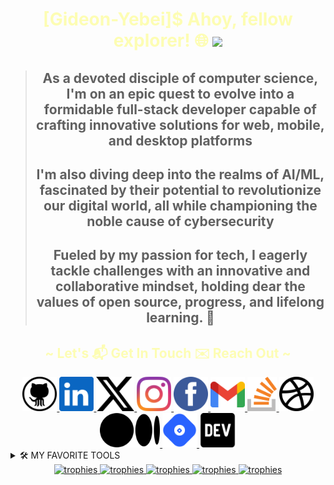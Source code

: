 <!-- markdownlint-disable MD045 -->
<!-- markdownlint-disable MD033 -->
<!-- markdownlint-disable MD041 -->
#

<div align="center">

<h1 align="center" style="color: #ff25;">
 [Gideon-Yebei]$ Ahoy, fellow explorer! 🌐 <img src="https://github.com/blackcater/blackcater/raw/main/images/Hi.gif" height="32" />
</h1>

>##  As a devoted disciple of computer science, I'm on an epic quest to evolve into a formidable full-stack developer capable of crafting innovative solutions for web, mobile, and desktop platforms
>
>## I'm also diving deep into the realms of AI/ML, fascinated by their potential to revolutionize our digital world, all while championing the noble cause of cybersecurity
>
>## Fueled by my passion for tech, I eagerly tackle challenges with an innovative and collaborative mindset, holding dear the values of **open source, progress, and lifelong learning. 🚀**

</div>

<h2 align="center" style="color: #ff25;">
~ Let's 📬 Get In Touch ✉️ Reach Out ~
</h2>

<div align="center">

<a href="https://github.com/Gideon-Yebei" target="_blank">
    <img
        alt="github"
        src="icons/github.svg"
        height=55
    />
</a>
<a href="https://linkedin.com/in/gideon-yebei" target="_blank">
    <img
        alt="linkedin"
        src="icons/linkedin.svg"
        height=55
    />
</a>
<a href="https://twitter.com/GideonYebei" target="_blank">
    <img
        alt="twitter"
        src="icons/x.svg"
        height=55
    />
</a>
<a href="https://www.instagram.com/calcare_spellbound/" target="_blank">
    <img
        alt="instagram"
        src="icons/instagram.svg"
        height=55
    />
</a>
<a href="https://m.facebook.com/profile.php/?id=100088037815575" target="_blank">
    <img
        alt="facebook"
        src="icons/facebook.svg"
        height=55
    />
</a>
<a href="mailto:hk-axl-coder@proton.me">
    <img
        alt="gmail"
        src="icons/gmail.svg"
        height=55
    />
</a>
<a href="https://stackoverflow.com/users/HK-AXL-CODER" target="_blank">
    <img
        alt="stack overflow"
        src="icons/stack-overflow.svg"
        height=55
    />
</a>
<a href="https://twitter.com/GideonYebei" target="_blank">
    <img
        alt="dribbble"
        src="icons/dribbble.svg"
        height=55
    />
</a>
<a href="https://twitter.com/GideonYebei" target="_blank">
    <img
        alt="medium"
        src="icons/medium.svg"
        height=55
    />
</a>
<a href="https://hashnode.com/@ZenithNova" target="_blank">
    <img
        alt="hashnode"
        src="icons/hashnode.svg"
        height=55
    />
</a>
<a href="https://dev.to/HK-AXL-CODER" target="_blank">
    <img
        alt="Dev.to"
        src="icons/devto.svg"
        height=55
    />
</a>

</div>

<details>

<summary>🛠️ MY FAVORITE TOOLS</summary>

<div align="center">

  <h3>👨‍💻 Programming Languages</h3>

<a href="#">
    <img
        alt="C"
        src="icons/c.svg"
        height=55
    />
</a>
<a href="#">
    <img
        alt="C"
        src="icons/cpp.svg"
        height=55
    />
</a>
<a href="#">
    <img
        alt="C"
        src="icons/csharp.svg"
        height=55
    />
</a>
<a href="#">
    <img
        alt="C"
        src="icons/vbnet.svg"
        height=55
    />
</a>
<a href="#">
    <img
        alt="C"
        src="icons/java.svg"
        height=55
    />
</a>

  <h3>🌐 Web Development</h3>

<a href="#">
    <img
        alt="C"
        src="icons/html5.svg"
        height=55
    />
</a>
<a href="#">
    <img
        alt="C"
        src="icons/css3.svg"
        height=55
    />
</a>
<a href="#">
    <img
        alt="C"
        src="icons/js.svg"
        height=55
    />
</a>
<a href="#">
    <img
        alt="C"
        src="icons/php.svg"
        height=55
    />
</a>
<a href="#">
    <img
        alt="C"
        src="icons/wordpress.svg"
        height=55
    />
</a>
<a href="#">
    <img
        alt="C"
        src="icons/wix.svg"
        height=55
    />
</a>

  <h3>🧰 Frameworks and Libraries</h3>

<a href="#">
    <img
        alt="C"
        src="icons/vaadin.svg"
        height=55
    />
</a>
<a href="#">
    <img
        alt="C"
        src="icons/spring.svg"
        height=55
    />
</a>
<a href="#">
    <img
        alt="C"
        src="icons/microsoft-net-framework.png"
        height=55
    />
</a>

  <h3>Scripting Languages</h3>

<a href="#">
    <img
        alt="C"
        src="icons/bash-1.svg"
        height=55
    />
</a>
<a href="#">
    <img
        alt="C"
        src="icons/powershell.svg"
        height=55
    />
</a>

  <h3>🗄️ Databases and Cloud Hosting</h3>

<a href="#">
    <img
        alt="C"
        src="icons/mongodb.svg"
        height=55
    />
</a>
<a href="#">
    <img
        alt="C"
        src="icons/mariadb.svg"
        height=55
    />
</a>
<a href="#">
    <img
        alt="C"
        src="icons/mysql.svg"
        height=55
    />
</a>
<a href="#">
    <img
        alt="C"
        src="icons/vercel-1.svg.png"
        height=30
    />
</a>

  <h3>Dev Ops</h3>

<a href="#">
    <img
        alt="C"
        src="icons/docker.svg"
        height=55
    />
</a>
<a href="#">
    <img
        alt="C"
        src="icons/git.svg"
        height=55
    />
</a>

  <h3>💻 Software and Tools</h3>

<a href="#">
    <img
        alt="C"
        src="icons/archlinux.png"
        height=55
    />
</a>
<a href="#">
    <img
        alt="C"
        src="icons/jetbrains.png"
        height=55
    />
</a>
<a href="#">
    <img
        alt="C"
        src="icons/discord.svg"
        height=55
    />
</a>
<a href="#">
    <img
        alt="C"
        src="icons/slack.svg"
        height=55
    />
</a>

</div>

</details>

<div align="center">

<a href="#">
    <img
        alt="trophies"
        src="https://github-profile-trophy.vercel.app/?username=Gideon-Yebei&no-bg=true&no-frame=true"
    />
</a>
<a href="#">
    <img
        alt="trophies"
        src="https://komarev.com/ghpvc/?username=Gideon-Yebei&color=0E9C47&style=for-the-badge"
    />
    <img
        alt="trophies"
        src="https://custom-icon-badges.demolab.com/badge/dynamic/json?logo=star&color=55960c&labelColor=488207&label=Stars&style=for-the-badge&query=%24.stars&url=https://api.github-star-counter.workers.dev/user/Gideon-Yebei"
    />
    <img
        alt="trophies"
        src="https://custom-icon-badges.demolab.com/github/followers/Gideon-Yebei?color=236ad3&labelColor=1155ba&style=for-the-badge&logo=person-add&label=Follow&logoColor=white"
    />
    <img
        alt="trophies"
        src="https://freshidea.com/jonah/app/DenverCoder1-profile-views"
    />
</a>

</div>
